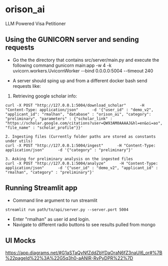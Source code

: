 # orison_ai
LLM Powered Visa Petitioner

## Using the GUNICORN server and sending requests
- Go the the directory that contains src/server/main.py and execute the following command
gunicorn main:app -w 4 -k uvicorn.workers.UvicornWorker --bind 0.0.0.0:5004 --timeout 240

- A server should sping up and from a different docker bash send requests like:

1. Retrieving google scholar info:
```
curl -X POST "http://127.0.0.1:5004/download_scholar"      -H "Content-Type: application/json"      -d '{"user_id" : "demo_v2", "applicant_id": "rmalhan", "database" : "orison_ai", "category": "preliminary", "parameters" : {"scholar_link" : "https://scholar.google.com/citations?user=QW93AM0AAAAJ&hl=en&oi=ao", "file_name" : "scholar_profile"}}'

2. Ingesting files (Currently folder paths are stored as constants under utils)
curl -X POST "http://127.0.0.1:5004/ingest"      -H "Content-Type: application/json"      -d '{"category" : "preliminary"}'

3. Asking for preliminary analysis on the ingested files
curl -X POST "http://127.0.0.1:5004/analyze"      -H "Content-Type: application/json"      -d '{"user_id" : "demo_v2", "applicant_id" : "rmalhan", "category" : "preliminary"}'
```

## Running Streamlit app
- Command line argument to run streamlit
```
streamlit run path/to/api/server.py --server.port 5004
```

- Enter "rmalhan" as user id and login.
- Navigate to different radio buttons to see results pulled from mongo

## UI Mocks
https://app.diagrams.net/#G1aSTaQyNfZddZbYDaOraN6fZ3naUI6_or#%7B%22pageId%22%3A%22G5q3h0-aANIR-RvPyDPR%22%7D
